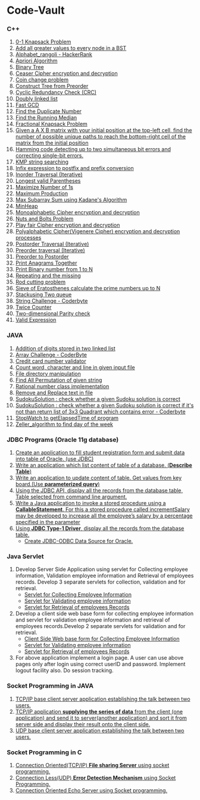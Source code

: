 # Code-Vault

### C++

1. [0-1 Knapsack Problem](https://github.com/sidpro-hash/Code-Vault/blob/main/C%2B%2B/Knapsack_01.cpp)
2. [Add all greater values to every node in a BST](https://github.com/sidpro-hash/Code-Vault/blob/main/C%2B%2B/Add%20all%20greater%20values%20to%20every%20node%20in%20a%20BST.cpp)
3. [Alphabet_rangoli - HackerRank](https://github.com/sidpro-hash/Code-Vault/blob/main/C%2B%2B/Alphabet_rangoli.cpp)
4. [Apriori Algorithm](https://github.com/sidpro-hash/Code-Vault/blob/main/C%2B%2B/Apriori/apriori.cpp)
5. [Binary Tree](https://github.com/sidpro-hash/Code-Vault/blob/main/C%2B%2B/Tree.cpp)
6. [Ceaser Cipher encryption and decryption](https://github.com/sidpro-hash/Code-Vault/blob/main/C%2B%2B/Caesar%20Cipher.cpp)
7. [Coin change problem](https://github.com/sidpro-hash/Code-Vault/blob/main/C%2B%2B/Coinchange.cpp)
8. [Construct Tree from Preorder](https://github.com/sidpro-hash/Code-Vault/blob/main/C%2B%2B/ConstructTree_from_Preorder.cpp)
9. [Cyclic Redundancy Check (CRC)](https://github.com/sidpro-hash/Code-Vault/blob/main/C%2B%2B/CRCparity.cpp)
10. [Doubly linked list](https://github.com/sidpro-hash/Code-Vault/blob/main/C%2B%2B/DoublyList.cpp)
11. [Fast GCD](https://github.com/sidpro-hash/Code-Vault/blob/main/C%2B%2B/GCD.cpp)
12. [Find the Duplicate Number](https://github.com/sidpro-hash/Code-Vault/blob/main/C%2B%2B/Find%20the%20Duplicate%20Number.cpp)
13. [Find the Running Median](https://github.com/sidpro-hash/Code-Vault/blob/main/C%2B%2B/Find%20the%20Running%20Median.cpp)
14. [Fractional Knapsack Problem](https://github.com/sidpro-hash/Code-Vault/blob/main/C%2B%2B/Knapsack_Fractional.cpp)
15. [Given a A X B matrix with your initial position at the top-left cell, find the number of possible unique paths to reach the bottom-right cell of the matrix from the initial position](https://github.com/sidpro-hash/Code-Vault/blob/main/C%2B%2B/Number%20of%20Unique%20Paths.cpp)
16. [Hamming code detecting up to two simultaneous bit errors and correcting single-bit errors.](https://github.com/sidpro-hash/Code-Vault/blob/main/C%2B%2B/HammingCode.cpp)
17. [KMP string searching](https://github.com/sidpro-hash/Code-Vault/blob/main/C%2B%2B/KMP%20string%20searching.cpp)
18. [Infix expression to postfix and prefix conversion](https://github.com/sidpro-hash/Code-Vault/blob/main/C%2B%2B/infixToPostfix.cpp)
19. [Inorder Traversal (Iterative)](https://github.com/sidpro-hash/Code-Vault/blob/main/C%2B%2B/Inorder%20Traversal%20(Iterative).cpp)
20. [Longest valid Parentheses](https://github.com/sidpro-hash/Code-Vault/blob/main/C%2B%2B/Longest%20valid%20Parentheses.cpp)
21. [Maximize Number of 1s](https://github.com/sidpro-hash/Code-Vault/blob/main/C%2B%2B/Maximize%20Number%20of%201s.cpp)
22. [Maximum Production](https://github.com/sidpro-hash/Code-Vault/blob/main/C%2B%2B/Maximum%20Production.cpp)
23. [Max Subarray Sum using Kadane's Algorithm ](https://github.com/sidpro-hash/Code-Vault/blob/main/C%2B%2B/Kadane's%20Algorithm%20.cpp)
24. [MinHeap](https://github.com/sidpro-hash/Code-Vault/blob/main/C%2B%2B/MinHeap.cpp)
25. [Monoalphabetic Cipher encryption and decryption](https://github.com/sidpro-hash/Code-Vault/blob/main/C%2B%2B/Monoalphabetic%20Cipher.cpp)
26. [Nuts and Bolts Problem](https://github.com/sidpro-hash/Code-Vault/blob/main/C%2B%2B/Nuts%20and%20Bolts%20Problem.cpp)
27. [Play fair Cipher encryption and decryption](https://github.com/sidpro-hash/Code-Vault/blob/main/C%2B%2B/Playfair%20Cipher.cpp)
28. [Polyalphabetic Cipher(Vigenere Cipher) encryption and decryption processes](https://github.com/sidpro-hash/Code-Vault/blob/main/C%2B%2B/Vigenere%20Cipher.cpp)
29. [Postorder Traversal (Iterative)](https://github.com/sidpro-hash/Code-Vault/blob/main/C%2B%2B/Postorder%20Traversal%20(Iterative).cpp)
30. [Preorder traversal (Iterative)](https://github.com/sidpro-hash/Code-Vault/blob/main/C%2B%2B/Preorder%20traversal%20(Iterative).cpp)
31. [Preorder to Postorder](https://github.com/sidpro-hash/Code-Vault/blob/main/C%2B%2B/Preorder_to_Postorder.cpp)
32. [Print Anagrams Together](https://github.com/sidpro-hash/Code-Vault/blob/main/C%2B%2B/Print%20Anagrams%20Together%20.cpp)
33. [Print Binary number from 1 to N](https://github.com/sidpro-hash/Code-Vault/blob/main/C%2B%2B/Generate%20Binary%20Numbers.cpp)
34. [Repeating and the missing](https://github.com/sidpro-hash/Code-Vault/blob/main/C%2B%2B/Repeating%20and%20the%20missing.cpp)
35. [Rod cutting problem](https://github.com/sidpro-hash/Code-Vault/blob/main/C%2B%2B/Rodcut.cpp)
36. [Sieve of Eratosthenes calculate the prime numbers up to N](https://github.com/sidpro-hash/Code-Vault/blob/main/C%2B%2B/Sieve%20of%20Eratosthenes.cpp)
37. [Stackusing Two queue](https://github.com/sidpro-hash/Code-Vault/blob/main/C%2B%2B/Stackusing2queue.cpp)
38. [String Challenge - Coderbyte](https://github.com/sidpro-hash/Code-Vault/blob/main/C%2B%2B/String%20Challenge.cpp)
39. [Twice Counter](https://github.com/sidpro-hash/Code-Vault/blob/main/C%2B%2B/Twice%20Counter.cpp)
40. [Two-dimensional Parity check](https://github.com/sidpro-hash/Code-Vault/blob/main/C%2B%2B/parity.cpp)
41. [Valid Expression](https://github.com/sidpro-hash/Code-Vault/blob/main/C%2B%2B/Valid%20Expression.cpp)

### JAVA

1. [Addition of digits stored in two linked list](https://github.com/sidpro-hash/Code-Vault/blob/main/Java%20Programs/AddTwoNumbers.java)
2. [Array Challenge - CoderByte](https://github.com/sidpro-hash/Code-Vault/blob/main/Java%20Programs/Array%20Challenge.java)
3. [Credit card number validator](https://github.com/sidpro-hash/Code-Vault/blob/main/Java%20Programs/CreditCardValiator.java)
4. [Count word, character and line in given input file](https://github.com/sidpro-hash/Code-Vault/blob/main/Java%20Programs/Count_Word_Char_line_inFile.java)
5. [File directory manipulation](https://github.com/sidpro-hash/Code-Vault/blob/main/Java%20Programs/Practice_derectory.java)
6. [Find All Permutation of given string](https://github.com/sidpro-hash/Code-Vault/blob/main/Java%20Programs/Testextension.java)
7. [Rational number class implementation](https://github.com/sidpro-hash/Code-Vault/blob/main/Java%20Programs/Rational.java)
8. [Remove and Replace text in file](https://github.com/sidpro-hash/Code-Vault/blob/main/Java%20Programs/Remove_Replace_text.java)
9. [SudokuSolution : check whether a given Sudoku solution is correct](https://github.com/sidpro-hash/Code-Vault/blob/main/Java%20Programs/SudokuValidator.java)
10. [SudokuSolution : check whether a given Sudoku solution is correct if it's not than return list of 3x3 Quadrant which contains error - Coderbyte](https://github.com/sidpro-hash/Code-Vault/blob/main/Java%20Programs/SudokuQuadrant.java)
11. [StopWatch to getElapsedTime of program](https://github.com/sidpro-hash/Code-Vault/blob/main/Java%20Programs/TestStopWatch.java)
12. [Zeller_algorithm to find day of the week](https://github.com/sidpro-hash/Code-Vault/blob/main/Java%20Programs/Zeller_algo.java)

### JDBC Programs (Oracle 11g database)

1. [Create an application to fill student registration form and submit data into table of Oracle. (use JDBC)](https://github.com/sidpro-hash/Code-Vault/blob/main/JDBC%20Programs%20(Oracle%2011g%20database)/Student_Reg.java)
2. [Write an application which list content of table of a database. (**Describe Table**)](https://github.com/sidpro-hash/Code-Vault/blob/main/JDBC%20Programs%20(Oracle%2011g%20database)/Table_content.java)
3. [Write an application to update content of table. Get values from key board.(Use **parameterized query**)](https://github.com/sidpro-hash/Code-Vault/blob/main/JDBC%20Programs%20(Oracle%2011g%20database)/Update_Table.java)
4. [Using the JDBC API, display all the records from the database table, Table selected from command line argument.](https://github.com/sidpro-hash/Code-Vault/blob/main/JDBC%20Programs%20(Oracle%2011g%20database)/Display_Table.java)
5. [Write a Java application to invoke a stored procedure using a **CallableStatement**. For this a stored procedure called incrementSalary may be developed to increase all the employee’s salary by a percentage specified in the parameter](https://github.com/sidpro-hash/Code-Vault/blob/main/JDBC%20Programs%20(Oracle%2011g%20database)/Emp_Salary.java)
6. [Using **JDBC Type-1 Driver**, display all the records from the database table.](https://github.com/sidpro-hash/Code-Vault/blob/main/JDBC%20Programs%20(Oracle%2011g%20database)/Demo1.java)
    * [Create JDBC-ODBC Data Source for Oracle.](https://collegeek.com/How_To/Oracle_database_type1_JDBC.html)

### Java Servlet

1. Develop Server Side Application using servlet for Collecting employee information, Validation employee information and Retrieval of employees records. Develop 3 separate servlets for collection, validation and for retrieval.
   * [Servlet for Collecting Employee Information](https://github.com/sidpro-hash/Code-Vault/blob/main/Java%20Servlet/Sidpro/WEB-INF/classes/Collect_Info.java)
   * [Servlet for Validating employee information](https://github.com/sidpro-hash/Code-Vault/blob/main/Java%20Servlet/Sidpro/WEB-INF/classes/Validation_Info.java)
   * [Servlet for Retrieval of employees Records](https://github.com/sidpro-hash/Code-Vault/blob/main/Java%20Servlet/Sidpro/WEB-INF/classes/Display_Info.java)
2. Develop a client side web base form for collecting employee information and servlet for validation employee information and retrieval of employees records.Develop 2 separate servlets for validation and for retrieval.
   * [Client Side Web base form for Collecting Employee Information](https://github.com/sidpro-hash/Code-Vault/blob/main/Java%20Servlet/Sidpro/client_side.html)
   * [Servlet for Validating employee information](https://github.com/sidpro-hash/Code-Vault/blob/main/Java%20Servlet/Sidpro/WEB-INF/classes/Client_side_validate.java)
   * [Servlet for Retrieval of employees Records](https://github.com/sidpro-hash/Code-Vault/blob/main/Java%20Servlet/Sidpro/WEB-INF/classes/Display_Info.java)
3. For above application implement a login page. A user can use above pages only after login using correct userID and password. Implement logout facility also. Do session tracking.

### Socket Programming in JAVA

1. [TCP/IP base client server application establishing the talk between two users.](https://github.com/sidpro-hash/Code-Vault/blob/main/JAVA%20Socket%20Programming/LocalTcpServer_1.java)
2. [TCP/IP application **supplying the series of data** from the client (one application) and send it to server(another application) and sort it from server side and display their result onto the client side.](https://github.com/sidpro-hash/Code-Vault/blob/main/JAVA%20Socket%20Programming/LocalTcpServer.java)
3. [UDP base client server application establishing the talk between two users.](https://github.com/sidpro-hash/Code-Vault/blob/main/JAVA%20Socket%20Programming/Udp_server.java)

### Socket Programming in C

1. [Connection Oriented(TCP/IP) **File sharing Server** using socket programming.](https://github.com/sidpro-hash/Code-Vault/blob/main/C%20Socket%20Programming/FileServer.c)
2. [Connection Less(UDP) **Error Detection Mechanism** using Socket Programming.](https://github.com/sidpro-hash/Code-Vault/blob/main/C%20Socket%20Programming/HammingServer.c)
3. [Connection Oriented Echo Server using Socket programming.](https://github.com/sidpro-hash/Code-Vault/blob/main/C%20Socket%20Programming/ServerbySid.c)

